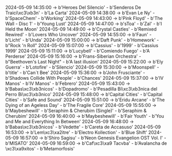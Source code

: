 2024-05-09 14:35:00 -> b'Heroes Del Silencio' - b'Senderos De Traici\xc3\xb3n' - b'La Carta'
2024-05-09 14:38:00 -> b'Evan Le Ny' - b'SpaceChem' - b'Working'
2024-05-09 14:43:00 -> b'Pink Floyd' - b'The Wall - Disc 1' - b'Young Lust'
2024-05-09 14:47:00 -> b'sToa' - b'Zal' - b'I Held the Moon'
2024-05-09 14:49:00 -> b'Crystal Castles' - b'Remixed Rewired' - b'Lovers Who Uncover'
2024-05-09 14:55:00 -> b'Faun' - b'Licht' - b'Unda'
2024-05-09 15:00:00 -> b'Daft Punk' - b'Homework' - b"Rock 'n Roll"
2024-05-09 15:07:00 -> b'Cassius' - b'1999' - b'Cassius 1999'
2024-05-09 15:11:00 -> b'Lucybell' - b'Comiendo Fuego' - b'A Perderse'
2024-05-09 15:16:00 -> b'Frans-Siberian Orchestra' - b"Beethoven's Last Night" - b'A last illusion'
2024-05-09 15:22:00 -> b'Ely Guerra' - b'Lotofire' - b'Silencio'
2024-05-09 15:30:00 -> b'Moonspell' - b'title' - b'Can`t Bee'
2024-05-09 15:36:00 -> b'John Frusciante' - b'Shadows Collide With People' - b'Chances'
2024-05-09 15:37:00 -> b'IV Manos' - b'IV Manos' - b'Febrero'
2024-05-09 15:43:00 -> b'Babas\xc3\xb3nicos' - b'Dopadromo' - b'Pesadilla Bi\xc3\xb3nica del Perro Bi\xc3\xb3nico'
2024-05-09 15:48:00 -> b'Capital Cities' - b'Capital Cities' - b'Safe and Sound'
2024-05-09 15:51:00 -> b'Eridu Arcane' - b'The Dying of an Ageless Day' - b'The Fragile Core'
2024-05-09 15:55:00 -> b'Maybeshewill' - b'Seraphim & Cherubim (Single)' - b'Seraphim & Cherubim'
2024-05-09 16:40:00 -> b'Maybeshewill' - b'Fair Youth' - b'You and Me and Everything In Between'
2024-05-09 16:48:00 -> b'Babas\xc3\xb3nicos' - b'Vedette' - b'Careta de Accasuso'
2024-05-09 16:53:00 -> b'Lem\xc3\xa2itre' - b'Electro Kollection' - b'Blue Shift'
2024-05-09 16:57:00 -> b'Shiro Sagisu' - b'Neon Genesis Evangelion OST Vol. I' - b'MISATO'
2024-05-09 16:59:00 -> b'Caf\xc3\xa9 Tacvba' - b'Avalancha de \xc3\xa9xitos' - b'Metamorfosis'
